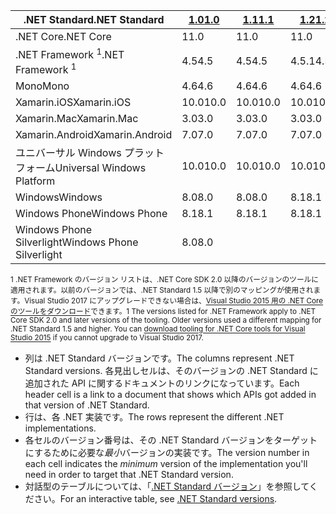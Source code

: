 | <span data-ttu-id="41394-101">.NET Standard</span><span class="sxs-lookup"><span data-stu-id="41394-101">.NET Standard</span></span>              | <span data-ttu-id="41394-102">[1.0]</span><span class="sxs-lookup"><span data-stu-id="41394-102">[1.0]</span></span> | <span data-ttu-id="41394-103">[1.1]</span><span class="sxs-lookup"><span data-stu-id="41394-103">[1.1]</span></span>  | <span data-ttu-id="41394-104">[1.2]</span><span class="sxs-lookup"><span data-stu-id="41394-104">[1.2]</span></span> | <span data-ttu-id="41394-105">[1.3]</span><span class="sxs-lookup"><span data-stu-id="41394-105">[1.3]</span></span> | <span data-ttu-id="41394-106">[1.4]</span><span class="sxs-lookup"><span data-stu-id="41394-106">[1.4]</span></span> | <span data-ttu-id="41394-107">[1.5]</span><span class="sxs-lookup"><span data-stu-id="41394-107">[1.5]</span></span>      | <span data-ttu-id="41394-108">[1.6]</span><span class="sxs-lookup"><span data-stu-id="41394-108">[1.6]</span></span>      | <span data-ttu-id="41394-109">[2.0]</span><span class="sxs-lookup"><span data-stu-id="41394-109">[2.0]</span></span>      |
|----------------------------|-------|--------|-------|-------|-------|------------|------------|------------|
| <span data-ttu-id="41394-110">.NET Core</span><span class="sxs-lookup"><span data-stu-id="41394-110">.NET Core</span></span>                  | <span data-ttu-id="41394-111">1</span><span class="sxs-lookup"><span data-stu-id="41394-111">1.0</span></span>   | <span data-ttu-id="41394-112">1</span><span class="sxs-lookup"><span data-stu-id="41394-112">1.0</span></span>    | <span data-ttu-id="41394-113">1</span><span class="sxs-lookup"><span data-stu-id="41394-113">1.0</span></span>   | <span data-ttu-id="41394-114">1</span><span class="sxs-lookup"><span data-stu-id="41394-114">1.0</span></span>   | <span data-ttu-id="41394-115">1</span><span class="sxs-lookup"><span data-stu-id="41394-115">1.0</span></span>   | <span data-ttu-id="41394-116">1</span><span class="sxs-lookup"><span data-stu-id="41394-116">1.0</span></span>        | <span data-ttu-id="41394-117">1</span><span class="sxs-lookup"><span data-stu-id="41394-117">1.0</span></span>        | <span data-ttu-id="41394-118">2.0</span><span class="sxs-lookup"><span data-stu-id="41394-118">2.0</span></span>        |
| <span data-ttu-id="41394-119">.NET Framework <sup>1</sup></span><span class="sxs-lookup"><span data-stu-id="41394-119">.NET Framework <sup>1</sup></span></span>| <span data-ttu-id="41394-120">4.5</span><span class="sxs-lookup"><span data-stu-id="41394-120">4.5</span></span>   | <span data-ttu-id="41394-121">4.5</span><span class="sxs-lookup"><span data-stu-id="41394-121">4.5</span></span>    | <span data-ttu-id="41394-122">4.5.1</span><span class="sxs-lookup"><span data-stu-id="41394-122">4.5.1</span></span> | <span data-ttu-id="41394-123">4.6</span><span class="sxs-lookup"><span data-stu-id="41394-123">4.6</span></span>   | <span data-ttu-id="41394-124">4.6.1</span><span class="sxs-lookup"><span data-stu-id="41394-124">4.6.1</span></span> | <span data-ttu-id="41394-125">4.6.1</span><span class="sxs-lookup"><span data-stu-id="41394-125">4.6.1</span></span>      | <span data-ttu-id="41394-126">4.6.1</span><span class="sxs-lookup"><span data-stu-id="41394-126">4.6.1</span></span>      | <span data-ttu-id="41394-127">4.6.1</span><span class="sxs-lookup"><span data-stu-id="41394-127">4.6.1</span></span>      |
| <span data-ttu-id="41394-128">Mono</span><span class="sxs-lookup"><span data-stu-id="41394-128">Mono</span></span>                       | <span data-ttu-id="41394-129">4.6</span><span class="sxs-lookup"><span data-stu-id="41394-129">4.6</span></span>   | <span data-ttu-id="41394-130">4.6</span><span class="sxs-lookup"><span data-stu-id="41394-130">4.6</span></span>    | <span data-ttu-id="41394-131">4.6</span><span class="sxs-lookup"><span data-stu-id="41394-131">4.6</span></span>   | <span data-ttu-id="41394-132">4.6</span><span class="sxs-lookup"><span data-stu-id="41394-132">4.6</span></span>   | <span data-ttu-id="41394-133">4.6</span><span class="sxs-lookup"><span data-stu-id="41394-133">4.6</span></span>   | <span data-ttu-id="41394-134">4.6</span><span class="sxs-lookup"><span data-stu-id="41394-134">4.6</span></span>        | <span data-ttu-id="41394-135">4.6</span><span class="sxs-lookup"><span data-stu-id="41394-135">4.6</span></span>        | <span data-ttu-id="41394-136">5.4</span><span class="sxs-lookup"><span data-stu-id="41394-136">5.4</span></span>        |
| <span data-ttu-id="41394-137">Xamarin.iOS</span><span class="sxs-lookup"><span data-stu-id="41394-137">Xamarin.iOS</span></span>                | <span data-ttu-id="41394-138">10.0</span><span class="sxs-lookup"><span data-stu-id="41394-138">10.0</span></span>  | <span data-ttu-id="41394-139">10.0</span><span class="sxs-lookup"><span data-stu-id="41394-139">10.0</span></span>   | <span data-ttu-id="41394-140">10.0</span><span class="sxs-lookup"><span data-stu-id="41394-140">10.0</span></span>  | <span data-ttu-id="41394-141">10.0</span><span class="sxs-lookup"><span data-stu-id="41394-141">10.0</span></span>  | <span data-ttu-id="41394-142">10.0</span><span class="sxs-lookup"><span data-stu-id="41394-142">10.0</span></span>  | <span data-ttu-id="41394-143">10.0</span><span class="sxs-lookup"><span data-stu-id="41394-143">10.0</span></span>       | <span data-ttu-id="41394-144">10.0</span><span class="sxs-lookup"><span data-stu-id="41394-144">10.0</span></span>       | <span data-ttu-id="41394-145">10.14</span><span class="sxs-lookup"><span data-stu-id="41394-145">10.14</span></span>      |
| <span data-ttu-id="41394-146">Xamarin.Mac</span><span class="sxs-lookup"><span data-stu-id="41394-146">Xamarin.Mac</span></span>                | <span data-ttu-id="41394-147">3.0</span><span class="sxs-lookup"><span data-stu-id="41394-147">3.0</span></span>   | <span data-ttu-id="41394-148">3.0</span><span class="sxs-lookup"><span data-stu-id="41394-148">3.0</span></span>    | <span data-ttu-id="41394-149">3.0</span><span class="sxs-lookup"><span data-stu-id="41394-149">3.0</span></span>   | <span data-ttu-id="41394-150">3.0</span><span class="sxs-lookup"><span data-stu-id="41394-150">3.0</span></span>   | <span data-ttu-id="41394-151">3.0</span><span class="sxs-lookup"><span data-stu-id="41394-151">3.0</span></span>   | <span data-ttu-id="41394-152">3.0</span><span class="sxs-lookup"><span data-stu-id="41394-152">3.0</span></span>        | <span data-ttu-id="41394-153">3.0</span><span class="sxs-lookup"><span data-stu-id="41394-153">3.0</span></span>        | <span data-ttu-id="41394-154">3.8</span><span class="sxs-lookup"><span data-stu-id="41394-154">3.8</span></span>        |
| <span data-ttu-id="41394-155">Xamarin.Android</span><span class="sxs-lookup"><span data-stu-id="41394-155">Xamarin.Android</span></span>            | <span data-ttu-id="41394-156">7.0</span><span class="sxs-lookup"><span data-stu-id="41394-156">7.0</span></span>   | <span data-ttu-id="41394-157">7.0</span><span class="sxs-lookup"><span data-stu-id="41394-157">7.0</span></span>    | <span data-ttu-id="41394-158">7.0</span><span class="sxs-lookup"><span data-stu-id="41394-158">7.0</span></span>   | <span data-ttu-id="41394-159">7.0</span><span class="sxs-lookup"><span data-stu-id="41394-159">7.0</span></span>   | <span data-ttu-id="41394-160">7.0</span><span class="sxs-lookup"><span data-stu-id="41394-160">7.0</span></span>   | <span data-ttu-id="41394-161">7.0</span><span class="sxs-lookup"><span data-stu-id="41394-161">7.0</span></span>        | <span data-ttu-id="41394-162">7.0</span><span class="sxs-lookup"><span data-stu-id="41394-162">7.0</span></span>        | <span data-ttu-id="41394-163">8.0</span><span class="sxs-lookup"><span data-stu-id="41394-163">8.0</span></span>        |
| <span data-ttu-id="41394-164">ユニバーサル Windows プラットフォーム</span><span class="sxs-lookup"><span data-stu-id="41394-164">Universal Windows Platform</span></span> | <span data-ttu-id="41394-165">10.0</span><span class="sxs-lookup"><span data-stu-id="41394-165">10.0</span></span>  | <span data-ttu-id="41394-166">10.0</span><span class="sxs-lookup"><span data-stu-id="41394-166">10.0</span></span>   | <span data-ttu-id="41394-167">10.0</span><span class="sxs-lookup"><span data-stu-id="41394-167">10.0</span></span>  | <span data-ttu-id="41394-168">10.0</span><span class="sxs-lookup"><span data-stu-id="41394-168">10.0</span></span>  | <span data-ttu-id="41394-169">10.0</span><span class="sxs-lookup"><span data-stu-id="41394-169">10.0</span></span>  | <span data-ttu-id="41394-170">10.0.16299</span><span class="sxs-lookup"><span data-stu-id="41394-170">10.0.16299</span></span> | <span data-ttu-id="41394-171">10.0.16299</span><span class="sxs-lookup"><span data-stu-id="41394-171">10.0.16299</span></span> | <span data-ttu-id="41394-172">10.0.16299</span><span class="sxs-lookup"><span data-stu-id="41394-172">10.0.16299</span></span> |
| <span data-ttu-id="41394-173">Windows</span><span class="sxs-lookup"><span data-stu-id="41394-173">Windows</span></span>                    | <span data-ttu-id="41394-174">8.0</span><span class="sxs-lookup"><span data-stu-id="41394-174">8.0</span></span>   | <span data-ttu-id="41394-175">8.0</span><span class="sxs-lookup"><span data-stu-id="41394-175">8.0</span></span>    | <span data-ttu-id="41394-176">8.1</span><span class="sxs-lookup"><span data-stu-id="41394-176">8.1</span></span>   |       |       |            |            |            |
| <span data-ttu-id="41394-177">Windows Phone</span><span class="sxs-lookup"><span data-stu-id="41394-177">Windows Phone</span></span>              | <span data-ttu-id="41394-178">8.1</span><span class="sxs-lookup"><span data-stu-id="41394-178">8.1</span></span>   | <span data-ttu-id="41394-179">8.1</span><span class="sxs-lookup"><span data-stu-id="41394-179">8.1</span></span>    | <span data-ttu-id="41394-180">8.1</span><span class="sxs-lookup"><span data-stu-id="41394-180">8.1</span></span>   |       |       |            |            |            |
| <span data-ttu-id="41394-181">Windows Phone Silverlight</span><span class="sxs-lookup"><span data-stu-id="41394-181">Windows Phone Silverlight</span></span>  | <span data-ttu-id="41394-182">8.0</span><span class="sxs-lookup"><span data-stu-id="41394-182">8.0</span></span>   |        |       |       |       |            |            |            |

<span data-ttu-id="41394-183"><sup>1 .NET Framework のバージョン リストは、.NET Core SDK 2.0 以降のバージョンのツールに適用されます。以前のバージョンでは、.NET Standard 1.5 以降で別のマッピングが使用されます。Visual Studio 2017 にアップグレードできない場合は、[Visual Studio 2015 用の .NET Core のツールをダウンロード](https://github.com/dotnet/core/blob/master/release-notes/download-archive.md)できます。</sup></span><span class="sxs-lookup"><span data-stu-id="41394-183"><sup>1 The versions listed for .NET Framework apply to .NET Core SDK 2.0 and later versions of the tooling. Older versions used a different mapping for .NET Standard 1.5 and higher. You can [download tooling for .NET Core tools for Visual Studio 2015](https://github.com/dotnet/core/blob/master/release-notes/download-archive.md) if you cannot upgrade to Visual Studio 2017.</sup></span></span>

- <span data-ttu-id="41394-184">列は .NET Standard バージョンです。</span><span class="sxs-lookup"><span data-stu-id="41394-184">The columns represent .NET Standard versions.</span></span> <span data-ttu-id="41394-185">各見出しセルは、そのバージョンの .NET Standard に追加された API に関するドキュメントのリンクになっています。</span><span class="sxs-lookup"><span data-stu-id="41394-185">Each header cell is a link to a document that shows which APIs got added in that version of .NET Standard.</span></span>
- <span data-ttu-id="41394-186">行は、各 .NET 実装です。</span><span class="sxs-lookup"><span data-stu-id="41394-186">The rows represent the different .NET implementations.</span></span>
- <span data-ttu-id="41394-187">各セルのバージョン番号は、その .NET Standard バージョンをターゲットにするために必要な*最小*バージョンの実装です。</span><span class="sxs-lookup"><span data-stu-id="41394-187">The version number in each cell indicates the *minimum* version of the implementation you'll need in order to target that .NET Standard version.</span></span>
- <span data-ttu-id="41394-188">対話型のテーブルについては、「[.NET Standard バージョン](http://immo.landwerth.net/netstandard-versions/#)」を参照してください。</span><span class="sxs-lookup"><span data-stu-id="41394-188">For an interactive table, see [.NET Standard versions](http://immo.landwerth.net/netstandard-versions/#).</span></span>

[1.0]: https://github.com/dotnet/standard/blob/master/docs/versions/netstandard1.0.md
[1.1]: https://github.com/dotnet/standard/blob/master/docs/versions/netstandard1.1.md
[1.2]: https://github.com/dotnet/standard/blob/master/docs/versions/netstandard1.2.md
[1.3]: https://github.com/dotnet/standard/blob/master/docs/versions/netstandard1.3.md
[1.4]: https://github.com/dotnet/standard/blob/master/docs/versions/netstandard1.4.md
[1.5]: https://github.com/dotnet/standard/blob/master/docs/versions/netstandard1.5.md
[1.6]: https://github.com/dotnet/standard/blob/master/docs/versions/netstandard1.6.md
[2.0]: https://github.com/dotnet/standard/blob/master/docs/versions/netstandard2.0.md
